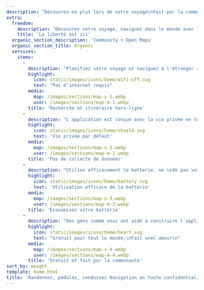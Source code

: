 ```yaml
---
description: "Découvrez-en plus lors de votre voyage\nFait par la communauté\n"
extra:
  freedom:
    description: 'Découvrez votre voyage, naviguez dans le monde avec la vie privée et la communauté au premier plan.'
    title: 'La liberté est ici'
  organic_section_description: 'Community + Open Maps'
  organic_section_title: Organic
  services:
    items:
      - 
        description: "Planifiez votre voyage et naviguez à l'étranger sans avoir besoin de données mobiles, et recherchez des points de passage lors d'une randonnée lointaine."
        highlight:
          icon: static/images/icons/home/wifi-off.svg
          text: "Pas d'internet requis"
        media:
          map: /images/sections/map-s-1.webp
          user: /images/sections/map-m-1.webp
        title: 'Recherche et itinéraire hors-ligne'
      - 
        description: "L'application est conçue avec la vie privée en tête - elle n'identifie pas ses utilisateurs, ne vous piste pas et ne collecte pas d'informations."
        highlight:
          icon: static/images/icons/home/shield.svg
          text: 'Vie privée par défaut'
        media:
          map: /images/sections/map-s-2.webp
          user: /images/sections/map-m-2.webp
        title: 'Pas de collecte de données'
      - 
        description: "Utilise efficacement la batterie, ne vide pas votre batterie comme d'autres applications de navigation."
        highlight:
          icon: static/images/icons/home/battery.svg
          text: 'Utilisation efficace de la batterie'
        media:
          map: /images/sections/map-s-3.webp
          user: /images/sections/map-m-3.webp
        title: 'Économisez votre batterie'
      - 
        description: "Des gens comme vous ont aidé à construire l'application en ajoutant des lieux sur <span class=\"text-icon\"><svg viewBox=\"0 0 19 19\"><use href=\"#icon-open-street-map\"></use></svg> [OpenStreetMap](https://openstreetmap.org)</span>, en donnant leur avis sur des fonctionnalités et en contribuant au code sur Codeberg dans la communauté open source."
        highlight:
          icon: static/images/icons/home/heart.svg
          text: "Gratuit pour tout le monde,\nFait avec amour\n"
        media:
          map: /images/sections/map-s-4.webp
          user: /images/sections/map-m-4.webp
        title: 'Gratuit et fait par la communauté'
sort_by: weight
template: home.html
title: 'Randonnez, pédalez, conduisez Navigation en toute confidentialité'
---
```

